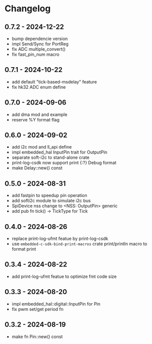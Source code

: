 # Changelog

## 0.7.2 - 2024-12-22

 - bump dependencie version
 - impl Send/Sync for PortReg
 - fix ADC multiple_convert()
 - fix fast_pin_num macro

## 0.7.1 - 2024-10-22

 - add default "tick-based-msdelay" feature
 - fix hk32 ADC enum define

## 0.7.0 - 2024-09-06

 - add dma mod and example
 - reserve %Y format flag

## 0.6.0 - 2024-09-02

 - add i2c mod and ll_api define
 - impl embedded_hal InputPin trait for OutputPin
 - separate soft-i2c to stand-alone crate
 - print-log-csdk now support print {:?} Debug format
 - make Delay::new() const

## 0.5.0 - 2024-08-31

- add fastpin to speedup pin operation
- add softi2c module to simulate i2c bus
- SpiDevice nss change to <NSS: OutputPin> generic
- add pub fn tick() -> TickType for Tick

## 0.4.0 - 2024-08-26

- replace print-log-ufmt featue by print-log-csdk
- use `embedded-c-sdk-bind-print-macros` crate print/println macro to format print

## 0.3.4 - 2024-08-22

- add print-log-ufmt featue to optimize fmt code size

## 0.3.3 - 2024-08-20

- impl embedded_hal::digital::InputPin for Pin<Alternate>
- fix pwm set/get period fn

## 0.3.2 - 2024-08-19

- make fn Pin::new() const
